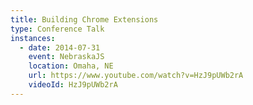 ```yaml
---
title: Building Chrome Extensions
type: Conference Talk
instances:
  - date: 2014-07-31
    event: NebraskaJS
    location: Omaha, NE
    url: https://www.youtube.com/watch?v=HzJ9pUWb2rA
    videoId: HzJ9pUWb2rA
---
```

